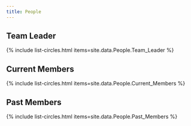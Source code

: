```yaml
---
title: People
---
```


## Team Leader

{% include list-circles.html items=site.data.People.Team_Leader %}

## Current Members

{% include list-circles.html items=site.data.People.Current_Members %}

## Past Members

{% include list-circles.html items=site.data.People.Past_Members %}